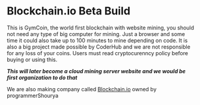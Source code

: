 # Blockchain.io Beta Build

This is GymCoin, the world first blockchain with website mining, you should not need any type of big computer for mining. Just a browser and some time it could also take up to 100 minutes to mine depending on code. It is also a big project made possible by CoderHub and we are not responsible for any loss of your coins. Users must read cryptocurenncy policy before buying or using this.

**_This will later become a cloud mining server website and we would be first organization to do that_**

We are also making company called [Blockchain.io](blockchain.io) owned by programmerShourya
